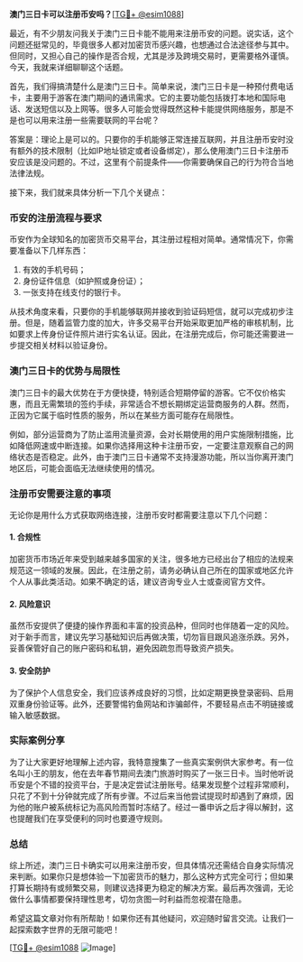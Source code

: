 **澳门三日卡可以注册币安吗？**[[TG💪+ @esim1088](https://t.me/s/esim1088)]

最近，有不少朋友问我关于澳门三日卡能不能用来注册币安的问题。说实话，这个问题还挺常见的，毕竟很多人都对加密货币感兴趣，也想通过合法途径参与其中。但同时，又担心自己的操作是否合规，尤其是涉及跨境交易时，更需要格外谨慎。今天，我就来详细聊聊这个话题。

首先，我们得搞清楚什么是澳门三日卡。简单来说，澳门三日卡是一种预付费电话卡，主要用于游客在澳门期间的通讯需求。它的主要功能包括拨打本地和国际电话、发送短信以及上网等。很多人可能会觉得既然这种卡能提供网络服务，那是不是也可以用来注册一些需要联网的平台呢？

答案是：理论上是可以的。只要你的手机能够正常连接互联网，并且注册币安时没有额外的技术限制（比如IP地址锁定或者设备绑定），那么使用澳门三日卡注册币安应该是没问题的。不过，这里有个前提条件——你需要确保自己的行为符合当地法律法规。

接下来，我们就来具体分析一下几个关键点：

### 币安的注册流程与要求

币安作为全球知名的加密货币交易平台，其注册过程相对简单。通常情况下，你需要准备以下几样东西：
1. 有效的手机号码；
2. 身份证件信息（如护照或身份证）；
3. 一张支持在线支付的银行卡。

从技术角度来看，只要你的手机能够联网并接收到验证码短信，就可以完成初步注册。但是，随着监管力度的加大，许多交易平台开始采取更加严格的审核机制，比如要求上传身份证件照片进行实名认证。因此，在注册完成后，你可能还需要进一步提交相关材料以验证身份。

### 澳门三日卡的优势与局限性

澳门三日卡的最大优势在于方便快捷，特别适合短期停留的游客。它不仅价格实惠，而且无需繁琐的签约手续，非常适合不想长期绑定运营商服务的人群。然而，正因为它属于临时性质的服务，所以在某些方面可能存在局限性。

例如，部分运营商为了防止滥用流量资源，会对长期使用的用户实施限制措施，比如降低网速或中断连接。如果你选择用这种卡注册币安，一定要注意观察自己的网络状态是否稳定。此外，由于澳门三日卡通常不支持漫游功能，所以当你离开澳门地区后，可能会面临无法继续使用的情况。

### 注册币安需要注意的事项

无论你是用什么方式获取网络连接，注册币安时都需要注意以下几个问题：

#### 1. 合规性
加密货币市场近年来受到越来越多国家的关注，很多地方已经出台了相应的法规来规范这一领域的发展。因此，在注册之前，请务必确认自己所在的国家或地区允许个人从事此类活动。如果不确定的话，建议咨询专业人士或查阅官方文件。

#### 2. 风险意识
虽然币安提供了便捷的操作界面和丰富的投资品种，但同时也伴随着一定的风险。对于新手而言，建议先学习基础知识后再做决策，切勿盲目跟风追涨杀跌。另外，妥善保管好自己的账户密码和私钥，避免因疏忽而导致资产损失。

#### 3. 安全防护
为了保护个人信息安全，我们应该养成良好的习惯，比如定期更换登录密码、启用双重身份验证等。此外，还要警惕钓鱼网站和诈骗邮件，不要轻易点击不明链接或输入敏感数据。

### 实际案例分享

为了让大家更好地理解上述内容，我特意搜集了一些真实案例供大家参考。有一位名叫小王的朋友，他在去年春节期间去澳门旅游时购买了一张三日卡。当时他听说币安是个不错的投资平台，于是决定尝试注册账号。结果发现整个过程非常顺利，只花了不到十分钟就完成了所有步骤。不过后来当他尝试提现时却遇到了麻烦，因为他的账户被系统标记为高风险而暂时冻结了。经过一番申诉之后才得以解封，这也提醒我们在享受便利的同时也要遵守规则。

### 总结

综上所述，澳门三日卡确实可以用来注册币安，但具体情况还需结合自身实际情况来判断。如果你只是想体验一下加密货币的魅力，那么这种方式完全可行；但如果打算长期持有或频繁交易，则建议选择更为稳定的解决方案。最后再次强调，无论做什么事情都要保持理性思考，切勿贪图一时利益而忽视潜在隐患。

希望这篇文章对你有所帮助！如果你还有其他疑问，欢迎随时留言交流。让我们一起探索数字世界的无限可能吧！

[[TG💪+ @esim1088](https://t.me/s/esim1088) ![Image](https://i.postimg.cc/4NQfJmqS/Snipaste-2025-05-13-00-14-12.png)]